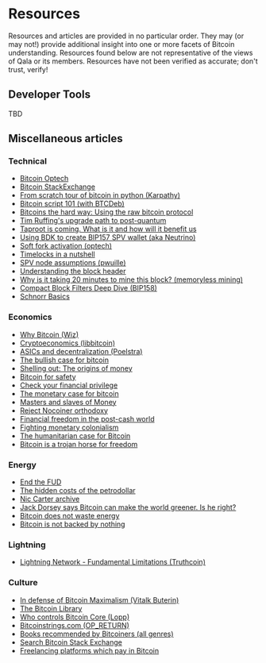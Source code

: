 # Resources

Resources and articles are provided in no particular order.
They may (or may not!) provide additional insight into one or more facets of Bitcoin understanding.
Resources found below are not representative of the views of Qala or its members.
Resources have not been verified as accurate; don't trust, verify!

## Developer Tools

TBD

## Miscellaneous articles

### Technical

* [Bitcoin Optech](https://bitcoinops.org/en/topics/)
* [Bitcoin StackExchange](https://bitcoin.stackexchange.com/)
* [From scratch tour of bitcoin in python (Karpathy)](https://karpathy.github.io/2021/06/21/blockchain/)
* [Bitcoin script 101 (with BTCDeb)](https://bitcoindev.network/bitcoin-script-101/)
* [Bitcoins the hard way: Using the raw bitcoin protocol](https://www.righto.com/2014/02/bitcoins-hard-way-using-raw-bitcoin.html)
* [Tim Ruffing's upgrade path to post-quantum](https://gist.github.com/harding/bfd094ab488fd3932df59452e5ec753f)
* [Taproot is coming. What is it and how will it benefit us](https://bitcoinmagazine.com/technical/taproot-coming-what-it-and-how-it-will-benefit-bitcoin)
* [Using BDK to create BIP157 SPV wallet (aka Neutrino)](https://bitcoindevkit.org/blog/2021/06/using-bdk-to-create-bip157-spv-wallet-aka-neutrino/)
* [Soft fork activation (optech)](https://deploy-preview-531--bitcoinops.netlify.app/en/topics/soft-fork-activation/)
* [Timelocks in a nutshell](https://medium.com/@RobinHung/bitcoin-timelocks-in-a-nutshell-4c95aafc7a59)
* [SPV node assumptions (pwuille)](https://www.reddit.com/r/BitcoinBeginners/comments/3eq3y7/full_node_question/ctk4lnd/)
* [Understanding the block header](https://medium.com/fcats-blockchain-incubator/understanding-the-bitcoin-blockchain-header-a2b0db06b515)
* [Why is it taking 20 minutes to mine this block? (memoryless mining)](https://r6.ca/blog/20180225T160548Z.html)
* [Compact Block Filters Deep Dive (BIP158)](https://bitcoin-dev.blog/blog/bip158-deep-dive/)
* [Schnorr Basics](https://bitcoin-dev.blog/blog/schnorr-basics/)

### Economics

* [Why Bitcoin (Wiz)](https://medium.com/@wiz/why-bitcoin-359ada12629e)
* [Cryptoeconomics (libbitcoin)](https://github.com/libbitcoin/libbitcoin-system/wiki/Cryptoeconomics)
* [ASICs and decentralization (Poelstra)](https://download.wpsoftware.net/bitcoin/asic-faq.pdf)
* [The bullish case for bitcoin](https://vijayboyapati.medium.com/the-bullish-case-for-bitcoin-6ecc8bdecc1)
* [Shelling out: The origins of money](https://nakamotoinstitute.org/shelling-out/)
* [Bitcoin for safety](https://jameso.be/2019/08/24/bitcoin-is-for-this.html)
* [Check your financial privilege](https://bitcoinmagazine.com/culture/check-your-financial-privilege)
* [The monetary case for bitcoin](https://medium.com/coinmonks/the-monetary-case-for-bitcoin-778cd51ff272)
* [Masters and slaves of Money](https://breedlove22.medium.com/masters-and-slaves-of-money-255ecc93404f)
* [Reject Nocoiner orthodoxy](https://elaineou.com/2018/10/10/reject-nocoiner-orthodoxy/)
* [Financial freedom in the post-cash world](https://www.cato.org/cato-journal/spring/summer-2021/financial-freedom-privacy-post-cash-world#)
* [Fighting monetary colonialism](https://bitcoinmagazine.com/culture/bitcoin-a-currency-of-decolonization)
* [The humanitarian case for Bitcoin](https://bitcoinmagazine.com/culture/bitcoin-is-humanitarian-and-environmental)
* [Bitcoin is a trojan horse for freedom](https://bitcoinmagazine.com/culture/bitcoin-is-a-trojan-horse-for-freedom)

### Energy

* [End the FUD](https://endthefud.org/)
* [The hidden costs of the petrodollar](https://bitcoinmagazine.com/culture/the-hidden-costs-of-the-petrodollar)
* [Nic Carter archive](https://niccarter.info/)
* [Jack Dorsey says Bitcoin can make the world greener. Is he right?](https://nymag.com/intelligencer/2021/05/jack-dorsey-says-bitcoin-is-climate-friendly-is-he-right.html)
* [Bitcoin does not waste energy](https://unchained.com/blog/bitcoin-does-not-waste-energy/)
* [Bitcoin is not backed by nothing](https://unchained.com/blog/bitcoin-is-not-backed-by-nothing/)

### Lightning

* [Lightning Network - Fundamental Limitations (Truthcoin)](http://www.truthcoin.info/blog/lightning-limitations/)

### Culture

* [In defense of Bitcoin Maximalism (Vitalk Buterin)](https://vitalik.ca/general/2022/04/01/maximalist.html)
* [The Bitcoin Library](https://casebitcoin.com/library)
* [Who controls Bitcoin Core (Lopp)](https://blog.lopp.net/who-controls-bitcoin-core-/)
* [Bitcoinstrings.com (OP_RETURN)](https://bitcoinstrings.com/)
* [Books recommended by Bitcoiners (all genres)](https://www.bitcoinerbooks.com/)
* [Search Bitcoin Stack Exchange](https://bitcoin.stackexchange.com/search?q=%s)
* [Freelancing platforms which pay in Bitcoin](https://cointastical.medium.com/freelancing-platforms-which-pay-in-bitcoin-e38be56166df)
